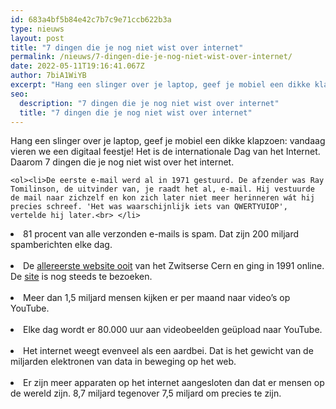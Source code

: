 ```yaml
---
id: 683a4bf5b84e42c7b7c9e71ccb622b3a
type: nieuws
layout: post
title: "7 dingen die je nog niet wist over internet"
permalink: /nieuws/7-dingen-die-je-nog-niet-wist-over-internet/
date: 2022-05-11T19:16:41.067Z
author: 7biA1WiYB
excerpt: "Hang een slinger over je laptop, geef je mobiel een dikke klapzoen: vandaag vieren we een digitaal feestje! Het is de internationale Dag van het Internet. Daarom 7 dingen die je nog niet wist over het internet.  "
seo:
  description: "7 dingen die je nog niet wist over internet"
  title: "7 dingen die je nog niet wist over internet"
---
```

Hang een slinger over je laptop, geef je mobiel een dikke klapzoen: vandaag vieren we een digitaal feestje! Het is de internationale Dag van het Internet. Daarom 7 dingen die je nog niet wist over het internet.  

    <ol><li>De eerste e-mail werd al in 1971 gestuurd. De afzender was Ray Tomilinson, de uitvinder van, je raadt het al, e-mail. Hij vestuurde de mail naar zichzelf en kon zich later niet meer herinneren wát hij precies schreef. 'Het was waarschijnlijk iets van QWERTYUIOP', vertelde hij later.<br> </li>
<li>81 procent van alle verzonden e-mails is spam. Dat zijn 200 miljard spamberichten elke dag.<br> </li>
<li>De <a href="http://info.cern.ch/" target="_blank">allereerste website ooit</a> van het Zwitserse Cern en ging in 1991 online. De <a href="http://info.cern.ch/" target="_blank">site</a> is nog steeds te bezoeken.<br> </li>
<li>Meer dan 1,5 miljard mensen kijken er per maand naar video’s op YouTube.<br> </li>
<li>Elke dag wordt er 80.000 uur aan videobeelden geüpload naar YouTube.<br> </li>
<li>Het internet weegt evenveel als een aardbei. Dat is het gewicht van de miljarden elektronen van data in beweging op het web.<br> </li>
<li>Er zijn meer apparaten op het internet aangesloten dan dat er mensen op de wereld zijn. 8,7 miljard tegenover 7,5 miljard om precies te zijn.</li>
</ol>  
